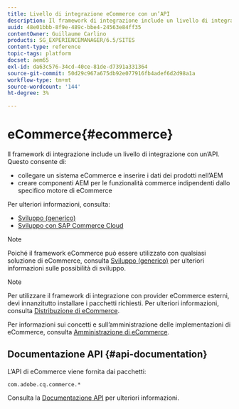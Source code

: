 ```yaml
---
title: Livello di integrazione eCommerce con un’API
description: Il framework di integrazione include un livello di integrazione con un’API.
uuid: 48e01bbb-8f9e-489c-bbe4-24563e84ff35
contentOwner: Guillaume Carlino
products: SG_EXPERIENCEMANAGER/6.5/SITES
content-type: reference
topic-tags: platform
docset: aem65
exl-id: da63c576-34cd-40ce-81de-d7391a331364
source-git-commit: 50d29c967a675db92e077916fb4adef6d2d98a1a
workflow-type: tm+mt
source-wordcount: '144'
ht-degree: 3%

---
```


# eCommerce{#ecommerce}

Il framework di integrazione include un livello di integrazione con un’API. Questo consente di:

* collegare un sistema eCommerce e inserire i dati dei prodotti nell’AEM
* creare componenti AEM per le funzionalità commerce indipendenti dallo specifico motore di eCommerce

Per ulteriori informazioni, consulta:

* [Sviluppo (generico)](/help/commerce/cif-classic/developing/generic.md)
* [Sviluppo con SAP Commerce Cloud](/help/commerce/cif-classic/developing/sap-commerce-cloud.md)

>[!NOTE]
>
>Poiché il framework eCommerce può essere utilizzato con qualsiasi soluzione di eCommerce, consulta [Sviluppo (generico)](/help/commerce/cif-classic/developing/generic.md) per ulteriori informazioni sulle possibilità di sviluppo.

>[!NOTE]
>
>Per utilizzare il framework di integrazione con provider eCommerce esterni, devi innanzitutto installare i pacchetti richiesti. Per ulteriori informazioni, consulta [Distribuzione di eCommerce](/help/commerce/cif-classic/deploying/ecommerce.md).
>
>Per informazioni sui concetti e sull’amministrazione delle implementazioni di eCommerce, consulta [Amministrazione di eCommerce](/help/commerce/cif-classic/administering/ecommerce.md).

## Documentazione API {#api-documentation}

L’API di eCommerce viene fornita dai pacchetti:

`com.adobe.cq.commerce.*`

Consulta la [Documentazione API](https://helpx.adobe.com/experience-manager/6-5/sites/developing/using/reference-materials/javadoc/index.html) per ulteriori informazioni.
